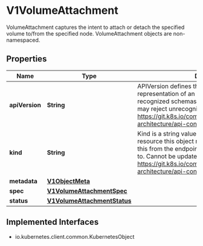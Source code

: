 

# V1VolumeAttachment

VolumeAttachment captures the intent to attach or detach the specified volume to/from the specified node.  VolumeAttachment objects are non-namespaced.
## Properties

Name | Type | Description | Notes
------------ | ------------- | ------------- | -------------
**apiVersion** | **String** | APIVersion defines the versioned schema of this representation of an object. Servers should convert recognized schemas to the latest internal value, and may reject unrecognized values. More info: https://git.k8s.io/community/contributors/devel/sig-architecture/api-conventions.md#resources |  [optional]
**kind** | **String** | Kind is a string value representing the REST resource this object represents. Servers may infer this from the endpoint the client submits requests to. Cannot be updated. In CamelCase. More info: https://git.k8s.io/community/contributors/devel/sig-architecture/api-conventions.md#types-kinds |  [optional]
**metadata** | [**V1ObjectMeta**](V1ObjectMeta.md) |  |  [optional]
**spec** | [**V1VolumeAttachmentSpec**](V1VolumeAttachmentSpec.md) |  | 
**status** | [**V1VolumeAttachmentStatus**](V1VolumeAttachmentStatus.md) |  |  [optional]


## Implemented Interfaces

* io.kubernetes.client.common.KubernetesObject


